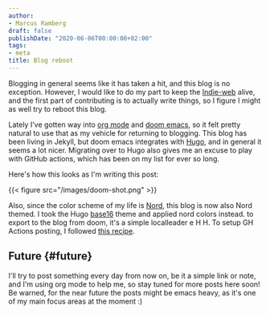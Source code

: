 ```yaml
---
author:
- Marcus Ramberg
draft: false
publishDate: "2020-06-06T00:00:00+02:00"
tags:
- meta
title: Blog reboot
---
```


Blogging in general seems like it has taken a hit, and this blog is no exception. However, I would like to do my part to keep the [Indie-web](https://indieweb.org/) alive, and the first part of contributing is to actually write things, so I figure I might as well try to reboot this blog.

Lately I've gotten way into [org mode](https://orgmode.org/) and [doom emacs](https://github.com/hlissner/doom-emacs), so it felt pretty natural to use that as my vehicle for returning to blogging. This blog has been living in Jekyll, but doom emacs integrates with [Hugo](https://gohugo.io/), and in general it seems a lot nicer. Migrating over to Hugo also gives me an excuse to play with GitHub actions, which has been on my list for ever so long.

Here's how this looks as I'm writing this post:

{{< figure src="/images/doom-shot.png" >}}

Also, since the color scheme of my life is [Nord](https://nordtheme.com/), this blog is now also Nord themed. I took the Hugo [base16](https://themes.gohugo.io/base16/) theme and applied nord colors instead. to export to the blog from doom, it's a simple localleader e H H. To setup GH Actions posting, I followed [this recipe](https://ruddra.com/posts/hugo-deploy-static-page-using-github-actions/).

## Future {#future}

I'll try to post something every day from now on, be it a simple link or note, and I'm using org mode to help me, so stay tuned for more posts here soon! Be warned, for the near future the posts might be emacs heavy, as it's one of my main focus areas at the moment :)
